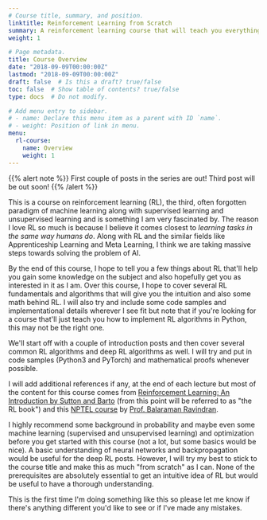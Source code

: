 ```yaml
---
# Course title, summary, and position.
linktitle: Reinforcement Learning from Scratch
summary: A reinforcement learning course that will teach you everything you need right from the very basics till the most complicated algorithms that are in use today.
weight: 1

# Page metadata.
title: Course Overview
date: "2018-09-09T00:00:00Z"
lastmod: "2018-09-09T00:00:00Z"
draft: false  # Is this a draft? true/false
toc: false  # Show table of contents? true/false
type: docs  # Do not modify. 

# Add menu entry to sidebar.
# - name: Declare this menu item as a parent with ID `name`.
# - weight: Position of link in menu.
menu:
  rl-course:
    name: Overview
    weight: 1
---
```

{{% alert note %}}
First couple of posts in the series are out! Third post will be out soon!
{{% /alert %}}

This is a course on reinforcement learning (RL), the third, often forgotten paradigm of machine learning along with supervised learning and unsupervised learning and is something I am very fascinated by. The reason I love RL so much is because I believe it comes closest to _learning tasks in the same way humans do_. Along with RL and the similar fields like Apprenticeship Learning and Meta Learning, I think we are taking massive steps towards solving the problem of AI.

By the end of this course, I hope to tell you a few things about RL that'll help you gain some knowledge on the subject and also hopefully get you as interested in it as I am. Over this course, I hope to cover several RL fundamentals and algorithms that will give you the intuition and also some math behind RL. I will also try and include some code samples and implementational details wherever I see fit but note that if you're looking for a course that'll just teach you how to implement RL algorithms in Python, this may not be the right one.

We'll start off with a couple of introduction posts and then cover several common RL algorithms and deep RL algorithms as well. I will try and put in code samples (Python3 and PyTorch) and mathematical proofs whenever possible.

I will add additional references if any, at the end of each lecture but most of the content for this course comes from [Reinforcement Learning: An Introduction by Sutton and Barto](http://incompleteideas.net/book/the-book-2nd.html) (from this point will be referred to as "the RL book") and this [NPTEL course](https://nptel.ac.in/courses/106106143/) by [Prof. Balaraman Ravindran](https://www.cse.iitm.ac.in/~ravi/).

I highly recommend some background in probability and maybe even some machine learning (supervised and unsupervised learning) and optimization before you get started with this course (not a lot, but some basics would be nice). A basic understanding of neural networks and backpropagation would be useful for the deep RL posts. However, I will try my best to stick to the course title and make this as much "from scratch" as I can. None of the prerequisites are absolutely essential to get an intuitive idea of RL but would be useful to have a thorough understanding. 
 
This is the first time I'm doing something like this so please let me know if there's anything different you'd like to see or if I've made any mistakes.


